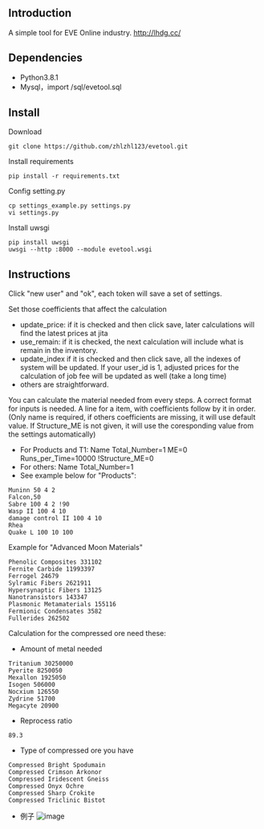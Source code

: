 ## Introduction

A simple tool for EVE Online industry.
http://lhdg.cc/

## Dependencies

- Python3.8.1
- Mysql，import /sql/evetool.sql

## Install
Download
```
git clone https://github.com/zhlzhl123/evetool.git
```
Install requirements
```
pip install -r requirements.txt
```
Config setting.py
```
cp settings_example.py settings.py
vi settings.py
```
Install uwsgi
```
pip install uwsgi
uwsgi --http :8000 --module evetool.wsgi
```

## Instructions

Click "new user" and "ok", each token will save a set of settings.

Set those coefficients that affect the calculation

- update_price: if it is checked and then click save, later calculations will find the latest prices at jita
- use_remain: if it is checked, the next calculation will include what is remain in the inventory.
- update_index if it is checked and then click save, all the indexes of system will be updated. If your user_id is 1, adjusted prices for the calculation of job fee will be updated as well (take a long time)
- others are straightforward.

You can calculate the material needed from every steps. A correct format for inputs is needed. A line for a item, with coefficients follow by it in order. (Only name is required, if others coefficients are missing, it will use default value. If Structure_ME is not given, it will use the coresponding value from the settings automatically)
- For Products and T1: Name Total_Number=1 ME=0 Runs_per_Time=10000 !Structure_ME=0
- For others: Name Total_Number=1
- See example below for "Products":
```
Muninn 50 4 2
Falcon,50
Sabre 100 4 2 !90
Wasp II 100 4 10
damage control II 100 4 10
Rhea
Quake L 100 10 100
```
Example for "Advanced Moon Materials"
```
Phenolic Composites 331102
Fernite Carbide 11993397
Ferrogel 24679
Sylramic Fibers 2621911
Hypersynaptic Fibers 13125
Nanotransistors 143347
Plasmonic Metamaterials 155116
Fermionic Condensates 3582
Fullerides 262502
```
Calculation for the compressed ore need these:
- Amount of metal needed
```
Tritanium 30250000
Pyerite 8250050
Mexallon 1925050
Isogen 506000
Nocxium 126550
Zydrine 51700
Megacyte 20900
```
- Reprocess ratio
```
89.3
```
- Type of compressed ore you have
```
Compressed Bright Spodumain
Compressed Crimson Arkonor
Compressed Iridescent Gneiss
Compressed Onyx Ochre
Compressed Sharp Crokite
Compressed Triclinic Bistot
```
- 例子
![image](https://github.com/zhlzhl123/evetool/blob/master/example/1.jpg)

